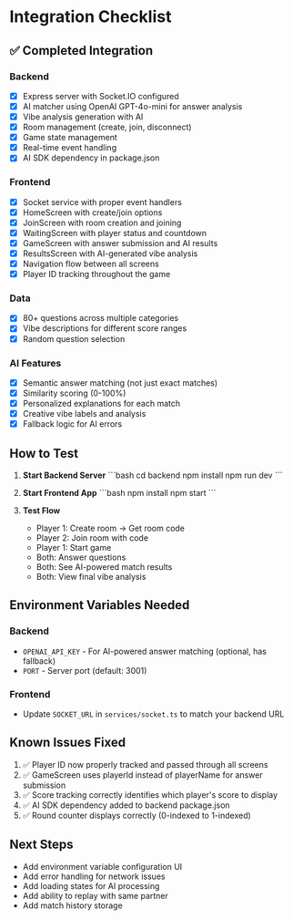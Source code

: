 # Integration Checklist

## ✅ Completed Integration

### Backend
- [x] Express server with Socket.IO configured
- [x] AI matcher using OpenAI GPT-4o-mini for answer analysis
- [x] Vibe analysis generation with AI
- [x] Room management (create, join, disconnect)
- [x] Game state management
- [x] Real-time event handling
- [x] AI SDK dependency in package.json

### Frontend
- [x] Socket service with proper event handlers
- [x] HomeScreen with create/join options
- [x] JoinScreen with room creation and joining
- [x] WaitingScreen with player status and countdown
- [x] GameScreen with answer submission and AI results
- [x] ResultsScreen with AI-generated vibe analysis
- [x] Navigation flow between all screens
- [x] Player ID tracking throughout the game

### Data
- [x] 80+ questions across multiple categories
- [x] Vibe descriptions for different score ranges
- [x] Random question selection

### AI Features
- [x] Semantic answer matching (not just exact matches)
- [x] Similarity scoring (0-100%)
- [x] Personalized explanations for each match
- [x] Creative vibe labels and analysis
- [x] Fallback logic for AI errors

## How to Test

1. **Start Backend Server**
   \`\`\`bash
   cd backend
   npm install
   npm run dev
   \`\`\`

2. **Start Frontend App**
   \`\`\`bash
   npm install
   npm start
   \`\`\`

3. **Test Flow**
   - Player 1: Create room → Get room code
   - Player 2: Join room with code
   - Player 1: Start game
   - Both: Answer questions
   - Both: See AI-powered match results
   - Both: View final vibe analysis

## Environment Variables Needed

### Backend
- `OPENAI_API_KEY` - For AI-powered answer matching (optional, has fallback)
- `PORT` - Server port (default: 3001)

### Frontend
- Update `SOCKET_URL` in `services/socket.ts` to match your backend URL

## Known Issues Fixed

1. ✅ Player ID now properly tracked and passed through all screens
2. ✅ GameScreen uses playerId instead of playerName for answer submission
3. ✅ Score tracking correctly identifies which player's score to display
4. ✅ AI SDK dependency added to backend package.json
5. ✅ Round counter displays correctly (0-indexed to 1-indexed)

## Next Steps

- Add environment variable configuration UI
- Add error handling for network issues
- Add loading states for AI processing
- Add ability to replay with same partner
- Add match history storage
